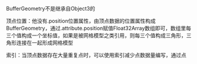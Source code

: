 BufferGeometry不是继承自Object3的



顶点位置：他没有.position位置属性，由顶点数据的位置属性构成BufferGeometry，通过.attribute.position赋值Float32Array数组即可，数组里每三个值构成一个坐标值，如果是被网格模型之类引用，则每三个值构成三角形，三角形连接在一起形成网格模型

索引：当顶点数据存在大量重复点时，可以使用索引减少点数据量编写，通过点



